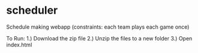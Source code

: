 # scheduler
Schedule making webapp (constraints: each team plays each game once)

To Run: 
  1.) Download the zip file
  2.) Unzip the files to a new folder
  3.) Open index.html
